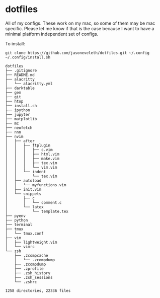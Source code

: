 # dotfiles #
All of my configs. These work on my mac, so some of them may be mac specific.
Please let me know if that is the case because I want to have a minimal
platform independent set of configs.

To install:

    git clone https://github.com/jasoneveleth/dotfiles.git ~/.config
    ~/.config/install.sh

    dotfiles
    ├── .gitignore
    ├── README.md
    ├── alacritty
    │   └── alacritty.yml
    ├── darktable
    ├── gem
    ├── git
    ├── htop
    ├── install.sh
    ├── ipython
    ├── jupyter
    ├── matplotlib
    ├── mc
    ├── neofetch
    ├── nnn
    ├── nvim
    │   ├── after
    │   │   ├── ftplugin
    │   │   │   ├── c.vim
    │   │   │   ├── html.vim
    │   │   │   ├── make.vim
    │   │   │   ├── tex.vim
    │   │   │   └── vim.vim
    │   │   └── indent
    │   │       └── tex.vim
    │   ├── autoload
    │   │   └── myfunctions.vim
    │   ├── init.vim
    │   └── snippets
    │       ├── c
    │       │   └── comment.c
    │       └── latex
    │           └── template.tex
    ├── pyenv
    ├── python
    ├── terminal
    ├── tmux
    │   └── tmux.conf
    ├── vim
    │   ├── lightweight.vim
    │   └── vimrc
    └── zsh
        ├── .zcompcache
        │   └── .zcompdump
        ├── .zcompdump
        ├── .zprofile
        ├── .zsh_history
        ├── .zsh_sessions
        └── .zshrc

    1258 directories, 22336 files
